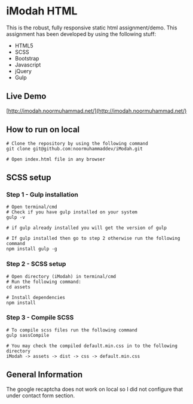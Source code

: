 # iModah HTML

This is the robust, fully responsive static html assignment/demo. This assignment has been developed by using the following stuff:
- HTML5
- SCSS
- Bootstrap
- Javascript
- jQuery
- Gulp

## Live Demo
[http://imodah.noormuhammad.net/](http://imodah.noormuhammad.net/)

## How to run on local

```
# Clone the repository by using the following command
git clone git@github.com:noormuhammaddev/iModah.git

# Open index.html file in any browser
```


## SCSS setup

### Step 1 - Gulp installation
```
# Open terminal/cmd
# Check if you have gulp installed on your system
gulp -v

# if gulp already installed you will get the version of gulp

# If gulp installed then go to step 2 otherwise run the following command
npm install gulp -g
```

### Step 2 - SCSS setup
```
# Open directory (iModah) in terminal/cmd
# Run the following command:
cd assets

# Install dependencies
npm install
```

### Step 3 - Compile SCSS
```
# To compile scss files run the following command
gulp sassCompile

# You may check the compiled default.min.css in to the following directory
iModah -> assets -> dist -> css -> default.min.css
```


## General Information
The google recaptcha does not work on local so I did not configure that under contact form section.
